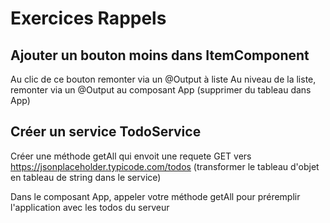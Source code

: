 # Exercices Rappels

## Ajouter un bouton moins dans ItemComponent

Au clic de ce bouton remonter via un @Output à liste
Au niveau de la liste, remonter via un @Output au 
composant App (supprimer du tableau dans App)

## Créer un service TodoService

Créer une méthode getAll qui envoit une requete GET
vers https://jsonplaceholder.typicode.com/todos
(transformer le tableau d'objet en tableau de string dans le service)

Dans le composant App, appeler votre méthode getAll
pour préremplir l'application avec les todos du serveur

